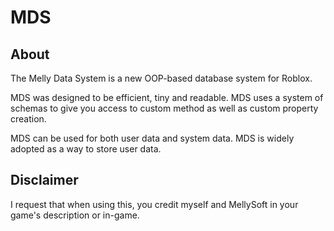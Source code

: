 # MDS

## About

The Melly Data System is a new OOP-based database system for Roblox.

MDS was designed to be efficient, tiny and readable. MDS uses a system of schemas to give you access to custom method as well as custom property creation.

MDS can be used for both user data and system data. MDS is widely adopted as a way to store user data.

## Disclaimer

I request that when using this, you credit myself and MellySoft in your game's description or in-game. 